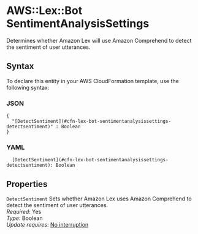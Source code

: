 # AWS::Lex::Bot SentimentAnalysisSettings<a name="aws-properties-lex-bot-sentimentanalysissettings"></a>

Determines whether Amazon Lex will use Amazon Comprehend to detect the sentiment of user utterances\.

## Syntax<a name="aws-properties-lex-bot-sentimentanalysissettings-syntax"></a>

To declare this entity in your AWS CloudFormation template, use the following syntax:

### JSON<a name="aws-properties-lex-bot-sentimentanalysissettings-syntax.json"></a>

```
{
  "[DetectSentiment](#cfn-lex-bot-sentimentanalysissettings-detectsentiment)" : Boolean
}
```

### YAML<a name="aws-properties-lex-bot-sentimentanalysissettings-syntax.yaml"></a>

```
  [DetectSentiment](#cfn-lex-bot-sentimentanalysissettings-detectsentiment): Boolean
```

## Properties<a name="aws-properties-lex-bot-sentimentanalysissettings-properties"></a>

`DetectSentiment`  <a name="cfn-lex-bot-sentimentanalysissettings-detectsentiment"></a>
Sets whether Amazon Lex uses Amazon Comprehend to detect the sentiment of user utterances\.  
*Required*: Yes  
*Type*: Boolean  
*Update requires*: [No interruption](https://docs.aws.amazon.com/AWSCloudFormation/latest/UserGuide/using-cfn-updating-stacks-update-behaviors.html#update-no-interrupt)